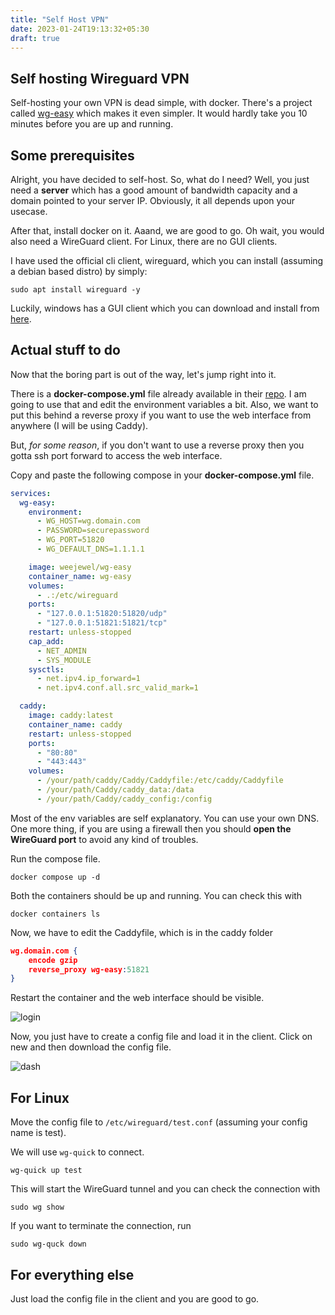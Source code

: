 ```yaml
---
title: "Self Host VPN"
date: 2023-01-24T19:13:32+05:30
draft: true
---
```


## Self hosting Wireguard VPN

Self-hosting your own VPN is dead simple, with docker. There's a project called [wg-easy](https://github.com/WeeJeWel/wg-easy) which makes it even simpler. It would hardly take you 10 minutes before you are up and running.

## Some prerequisites

Alright, you have decided to self-host. So, what do I need? Well, you just need a **server** which has a good amount of bandwidth capacity and a domain pointed to your server IP. Obviously, it all depends upon your usecase.

After that, install docker on it. Aaand, we are good to go. Oh wait, you would also need a WireGuard client. For Linux, there are no GUI clients.

I have used the official cli client, wireguard, which you can install (assuming a debian based distro) by simply:

```shell
sudo apt install wireguard -y
```

Luckily, windows has a GUI client which you can download and install from [here](https://download.wireguard.com/windows-client/wireguard-installer.exe).

## Actual stuff to do

Now that the boring part is out of the way, let's jump right into it.

There is a **docker-compose.yml** file already available in their [repo](https://github.com/WeeJeWel/wg-easy/blob/master/docker-compose.yml). I am going to use that and edit the environment variables a bit. Also, we want to put this behind a reverse proxy if you want to use the web interface from anywhere (I will be using Caddy).

But, _for some reason_, if you don't want to use a reverse proxy then you gotta ssh port forward to access the web interface.

Copy and paste the following compose in your **docker-compose.yml** file.

```YAML
services:
  wg-easy:
    environment:
      - WG_HOST=wg.domain.com
      - PASSWORD=securepassword
      - WG_PORT=51820
      - WG_DEFAULT_DNS=1.1.1.1

    image: weejewel/wg-easy
    container_name: wg-easy
    volumes:
      - .:/etc/wireguard
    ports:
      - "127.0.0.1:51820:51820/udp"
      - "127.0.0.1:51821:51821/tcp"
    restart: unless-stopped
    cap_add:
      - NET_ADMIN
      - SYS_MODULE
    sysctls:
      - net.ipv4.ip_forward=1
      - net.ipv4.conf.all.src_valid_mark=1

  caddy:
    image: caddy:latest
    container_name: caddy
    restart: unless-stopped
    ports:
      - "80:80"
      - "443:443"
    volumes:
      - /your/path/caddy/Caddy/Caddyfile:/etc/caddy/Caddyfile
      - /your/path/Caddy/caddy_data:/data
      - /your/path/Caddy/caddy_config:/config
```

Most of the env variables are self explanatory. You can use your own DNS. One more thing, if you are using a firewall then you should **open the WireGuard port** to avoid any kind of troubles.

Run the compose file.

```shell
docker compose up -d
```

Both the containers should be up and running. You can check this with

```shell
docker containers ls
```

Now, we have to edit the Caddyfile, which is in the caddy folder

```JSON
wg.domain.com {
    encode gzip
    reverse_proxy wg-easy:51821
}
```

Restart the container and the web interface should be visible.

![login](login.png)

Now, you just have to create a config file and load it in the client. Click on new and then download the config file.

![dash](dashboard.png)

## For Linux

Move the config file to `/etc/wireguard/test.conf` (assuming your config name is test).

We will use `wg-quick` to connect.

```shell
wg-quick up test
```

This will start the WireGuard tunnel and you can check the connection with

```shell
sudo wg show
```

If you want to terminate the connection, run

```shell
sudo wg-quck down
```

## For everything else

Just load the config file in the client and you are good to go.
